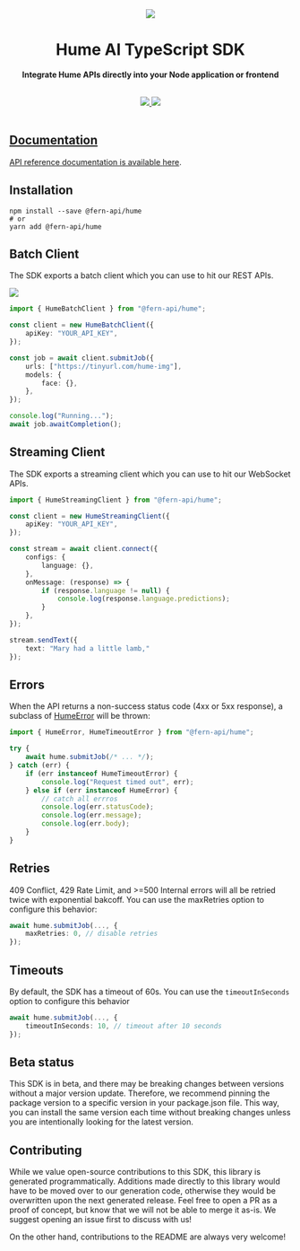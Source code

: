 <div align="center">
  <img src="https://storage.googleapis.com/hume-public-logos/hume/hume-banner.png">
  <h1>Hume AI TypeScript SDK</h1>

  <p>
    <strong>Integrate Hume APIs directly into your Node application or frontend</strong>
  </p>

  <br>
  <div>
    <a href="https://www.npmjs.com/package/@fern-api/hume"><img src="https://img.shields.io/npm/v/@fern-api/hume">
    <a href="https://buildwithfern.com/"><img src="https://img.shields.io/badge/%F0%9F%8C%BF-SDK%20generated%20by%20Fern-brightgreen">     
  </div>
  <br>
</div>

## Documentation

API reference documentation is available [here](https://docs.hume.ai/doc/batch-api).

## Installation

```
npm install --save @fern-api/hume
# or
yarn add @fern-api/hume
```

## Batch Client

The SDK exports a batch client which you can use to hit our REST APIs.

<a href="https://stackblitz.com/edit/typescript-example-using-sdk-built-with-fern-jlhehr?file=app.ts&view=editor"><img src="https://developer.stackblitz.com/img/open_in_stackblitz.svg">

```typescript
import { HumeBatchClient } from "@fern-api/hume";

const client = new HumeBatchClient({
    apiKey: "YOUR_API_KEY",
});

const job = await client.submitJob({
    urls: ["https://tinyurl.com/hume-img"],
    models: {
        face: {},
    },
});

console.log("Running...");
await job.awaitCompletion();
```

## Streaming Client

The SDK exports a streaming client which you can use to hit our WebSocket APIs.

```typescript
import { HumeStreamingClient } from "@fern-api/hume";

const client = new HumeStreamingClient({
    apiKey: "YOUR_API_KEY",
});

const stream = await client.connect({
    configs: {
        language: {},
    },
    onMessage: (response) => {
        if (response.language != null) {
            console.log(response.language.predictions);
        }
    },
});

stream.sendText({
    text: "Mary had a little lamb,"
});
```

## Errors

When the API returns a non-success status code (4xx or 5xx response),
a subclass of [HumeError](./src/errors/HumeError.ts) will be thrown:

```typescript
import { HumeError, HumeTimeoutError } from "@fern-api/hume";

try {
    await hume.submitJob(/* ... */);
} catch (err) {
    if (err instanceof HumeTimeoutError) {
        console.log("Request timed out", err);
    } else if (err instanceof HumeError) {
        // catch all errros
        console.log(err.statusCode);
        console.log(err.message);
        console.log(err.body);
    }
}
```

## Retries

409 Conflict, 429 Rate Limit, and >=500 Internal errors will all be retried twice with exponential bakcoff.
You can use the maxRetries option to configure this behavior:

```typescript
await hume.submitJob(..., {
    maxRetries: 0, // disable retries
});
```

## Timeouts

By default, the SDK has a timeout of 60s. You can use the `timeoutInSeconds` option to configure
this behavior

```typescript
await hume.submitJob(..., {
    timeoutInSeconds: 10, // timeout after 10 seconds
});
```

## Beta status

This SDK is in beta, and there may be breaking changes between versions without a major version update. Therefore, we recommend pinning the package version to a specific version in your package.json file. This way, you can install the same version each time without breaking changes unless you are intentionally looking for the latest version.

## Contributing

While we value open-source contributions to this SDK, this library is generated programmatically. Additions made directly to this library would have to be moved over to our generation code, otherwise they would be overwritten upon the next generated release. Feel free to open a PR as a proof of concept, but know that we will not be able to merge it as-is. We suggest opening an issue first to discuss with us!

On the other hand, contributions to the README are always very welcome!
